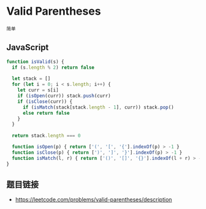 # Valid Parentheses
`简单`

## JavaScript
```javascript
function isValid(s) {
  if (s.length % 2) return false
  
  let stack = []
  for (let i = 0; i < s.length; i++) {
    let curr = s[i]
    if (isOpen(curr)) stack.push(curr)
    if (isClose(curr)) {
      if (isMatch(stack[stack.length - 1], curr)) stack.pop()
      else return false
    }
  }
  
  return stack.length === 0

  function isOpen(p) { return ['(', '[', '{'].indexOf(p) > -1 }
  function isClose(p) { return [')', ']', '}'].indexOf(p) > -1 }
  function isMatch(l, r) { return ['()', '[]', '{}'].indexOf(l + r) > -1 }
}
```

## 题目链接
* https://leetcode.com/problems/valid-parentheses/description
